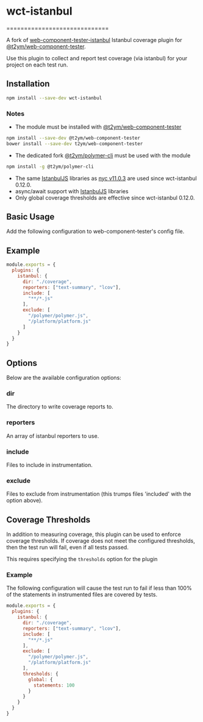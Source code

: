 # wct-istanbul
=============================

A fork of [web-component-tester-istanbul](https://github.com/thedeeno/web-component-tester-istanbul) Istanbul coverage plugin for [@t2ym/web-component-tester](https://github.com/t2ym/web-component-tester/tree/wct6-plugin-scoped).

Use this plugin to collect and report test coverage (via istanbul) for
your project on each test run.

## Installation

```sh
npm install --save-dev wct-istanbul
```

### Notes
- The module must be installed with [@t2ym/web-component-tester](https://github.com/t2ym/web-component-tester/tree/wct6-plugin-scoped)
```sh
npm install --save-dev @t2ym/web-component-tester
bower install --save-dev t2ym/web-component-tester
```
- The dedicated fork [@t2ym/polymer-cli](https://github.com/t2ym/polymer-cli/tree/wct6-plugin) must be used with the module
```sh
npm install -g @t2ym/polymer-cli
```
- The same [IstanbulJS](https://github.com/istanbuljs/istanbuljs) libraries as [nyc v11.0.3](https://github.com/istanbuljs/nyc) are used since wct-istanbul 0.12.0.
- async/await support with [IstanbulJS](https://github.com/istanbuljs/istanbuljs) libraries
- Only global coverage thresholds are effective since wct-istanbul 0.12.0.

## Basic Usage

Add the following configuration to web-component-tester's config file.

## Example

```js
module.exports = {
  plugins: {
    istanbul: {
      dir: "./coverage",
      reporters: ["text-summary", "lcov"],
      include: [
        "**/*.js"
      ],
      exclude: [
        "/polymer/polymer.js",
        "/platform/platform.js"
      ]
    }
  }
}
```

## Options

Below are the available configuration options:

### dir

The directory to write coverage reports to.

### reporters

An array of istanbul reporters to use.

### include

Files to include in instrumentation.

### exclude

Files to exclude from instrumentation (this trumps files 'included' with
the option above).

## Coverage Thresholds

In addition to measuring coverage, this plugin can be used to enforce
coverage thresholds.  If coverage does not meet the configured thresholds,
then the test run will fail, even if all tests passed.

This requires specifying the `thresholds` option for the plugin

### Example

The following configuration will cause the test run to fail if less
than 100% of the statements in instrumented files are covered by
tests.

```js
module.exports = {
  plugins: {
    istanbul: {
      dir: "./coverage",
      reporters: ["text-summary", "lcov"],
      include: [
        "**/*.js"
      ],
      exclude: [
        "/polymer/polymer.js",
        "/platform/platform.js"
      ],
      thresholds: {
        global: {
          statements: 100
        }
      }
    }
  }
}
```
